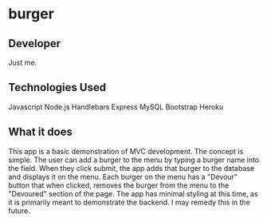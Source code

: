 # burger

## Developer

Just me.

## Technologies Used

Javascript
Node.js
Handlebars
Express
MySQL
Bootstrap
Heroku

## What it does

This app is a basic demonstration of MVC development. The concept is simple. The user can add a burger to the menu by typing a burger name into the field. When they click submit, the app adds that burger to the database and displays it on the menu. Each burger on the menu has a "Devour" button that when clicked, removes the burger from the menu to the "Devoured" section of the page. The app has minimal styling at this time, as it is primarily meant to demonstrate the backend. I may remedy this in the future.



